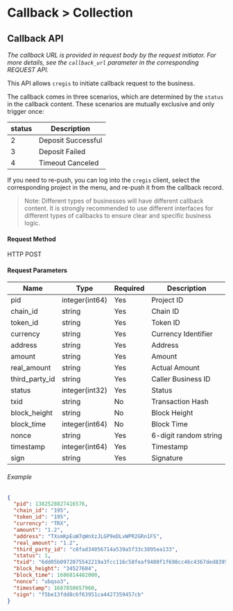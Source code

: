# Callback > Collection

## Callback API

_The callback URL is provided in request body by the request initiator. For more details, see the `callback_url` parameter in the corresponding REQUEST API._

This API allows `cregis` to initiate callback request to the business. 

The callback comes in three scenarios, which are determined by the `status` in the callback content. These scenarios are mutually exclusive and only trigger once:

| status | Description      |
| ------ | ---------------- |
| 2      | Deposit Successful |
| 3      | Deposit Failed     |
| 4      | Timeout Canceled   |

If you need to re-push, you can log into the `cregis` client, select the corresponding project in the menu, and re-push it from the callback record.

> Note: Different types of businesses will have different callback content. It is strongly recommended to use different interfaces for different types of callbacks to ensure clear and specific business logic.

#### Request Method

HTTP POST

#### Request Parameters

| Name             | Type            | Required | Description         |
| ---------------- | --------------- | -------- | ------------------- |
| pid              | integer(int64)  | Yes      | Project ID          |
| chain_id         | string          | Yes      | Chain ID            |
| token_id         | string          | Yes      | Token ID            |
| currency         | string          | Yes      | Currency Identifier |
| address          | string          | Yes      | Address             |
| amount           | string          | Yes      | Amount              |
| real_amount      | string          | Yes      | Actual Amount       |
| third_party_id   | string          | Yes      | Caller Business ID  |
| status           | integer(int32)  | Yes      | Status              |
| txid             | string          | No       | Transaction Hash    |
| block_height     | string          | No       | Block Height        |
| block_time       | integer(int64)  | No       | Block Time          |
| nonce            | string          | Yes      | 6-digit random string |
| timestamp        | integer(int64)  | Yes      | Timestamp           |
| sign             | string          | Yes      | Signature           |

###### Example

```json
{
  "pid": 1382528827416576,
  "chain_id": "195",
  "token_id": "195",
  "currency": "TRX",
  "amount": "1.2",
  "address": "TXsmKpEuW7qWnXzJLGP9eDLvWPR2GRn1FS",
  "real_amount": "1.2",
  "third_party_id": "c8fad34056714a539a5f33c3895ea133",
  "status": 1,
  "txid": "6dd05b0972075542219a3fcc116c58feaf9480f1f698cc46c4367ded83955cfd",
  "block_height": "34527604",
  "block_time": 1686814482000,
  "nonce": "ubqso3",
  "timestamp": 1687850657960,
  "sign": "f5be13fdd8c6f63951ca4427359457cb"
}
```